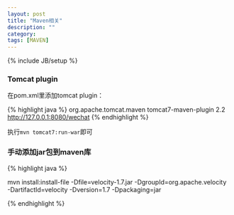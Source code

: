 ```yaml
---
layout: post
title: "Maven相关"
description: ""
category: 
tags: [MAVEN]
---
```

{% include JB/setup %}

### Tomcat plugin

在pom.xml里添加tomcat plugin：

{% highlight java %}
		<plugin>
                <groupId>org.apache.tomcat.maven</groupId>
                <artifactId>tomcat7-maven-plugin</artifactId>
                <version>2.2</version>
                <configuration>
                    <url>http://127.0.0.1:8080/wechat</url>
                </configuration>
            </plugin>
{% endhighlight %}

执行`mvn tomcat7:run-war`即可

### 手动添加jar包到maven库

{% highlight java %}

mvn install:install-file -Dfile=velocity-1.7.jar -DgroupId=org.apache.velocity -DartifactId=velocity -Dversion=1.7 -Dpackaging=jar

{% endhighlight %}

